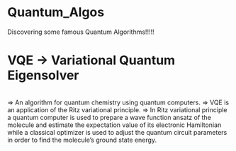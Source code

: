 # Quantum_Algos
Discovering some famous Quantum Algorithms!!!!!

<h1>VQE -> Variational Quantum Eigensolver</h1>  
<br>  
=> An algorithm for quantum chemistry using quantum computers.  
=> VQE is an application of the Ritz variational principle.  
=> In  Ritz variational principle a  quantum computer is used to prepare a wave function ansatz of the molecule  
   and estimate the expectation value of its electronic Hamiltonian while a classical optimizer is used to adjust  
   the quantum circuit parameters in order to find the molecule’s ground state energy.


